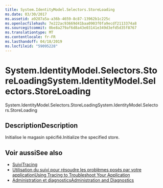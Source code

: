 ```yaml
---
title: System.IdentityModel.Selectors.StoreLoading
ms.date: 03/30/2017
ms.assetid: a9287a5a-a36b-4659-8c87-13962b1c225c
ms.openlocfilehash: 7e222ac93669d41baa0903f0fa9ecdf2113374a8
ms.sourcegitcommit: 0be8a279af6d8a43e03141e349d3efd5d35f8767
ms.translationtype: MT
ms.contentlocale: fr-FR
ms.lasthandoff: 04/18/2019
ms.locfileid: "59095228"
---
```

# <a name="systemidentitymodelselectorsstoreloading"></a><span data-ttu-id="5ddb0-102">System.IdentityModel.Selectors.StoreLoading</span><span class="sxs-lookup"><span data-stu-id="5ddb0-102">System.IdentityModel.Selectors.StoreLoading</span></span>
<span data-ttu-id="5ddb0-103">System.IdentityModel.Selectors.StoreLoading</span><span class="sxs-lookup"><span data-stu-id="5ddb0-103">System.IdentityModel.Selectors.StoreLoading</span></span>  
  
## <a name="description"></a><span data-ttu-id="5ddb0-104">Description</span><span class="sxs-lookup"><span data-stu-id="5ddb0-104">Description</span></span>  
 <span data-ttu-id="5ddb0-105">Initialise le magasin spécifié.</span><span class="sxs-lookup"><span data-stu-id="5ddb0-105">Initialize the specified store.</span></span>  
  
## <a name="see-also"></a><span data-ttu-id="5ddb0-106">Voir aussi</span><span class="sxs-lookup"><span data-stu-id="5ddb0-106">See also</span></span>

- [<span data-ttu-id="5ddb0-107">Suivi</span><span class="sxs-lookup"><span data-stu-id="5ddb0-107">Tracing</span></span>](../../../../../docs/framework/wcf/diagnostics/tracing/index.md)
- [<span data-ttu-id="5ddb0-108">Utilisation du suivi pour résoudre les problèmes posés par votre application</span><span class="sxs-lookup"><span data-stu-id="5ddb0-108">Using Tracing to Troubleshoot Your Application</span></span>](../../../../../docs/framework/wcf/diagnostics/tracing/using-tracing-to-troubleshoot-your-application.md)
- [<span data-ttu-id="5ddb0-109">Administration et diagnostics</span><span class="sxs-lookup"><span data-stu-id="5ddb0-109">Administration and Diagnostics</span></span>](../../../../../docs/framework/wcf/diagnostics/index.md)
